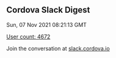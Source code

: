 ## Cordova Slack Digest
Sun, 07 Nov 2021 08:21:13 GMT

[User count: 4672](https://cordova.slack.com/)


Join the conversation at [slack.cordova.io](http://slack.cordova.io/)
